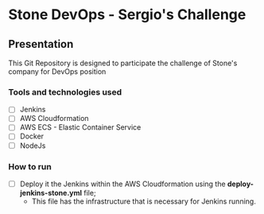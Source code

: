 # Stone DevOps - Sergio's Challenge

## Presentation
This Git Repository is designed to participate the challenge of Stone's company for DevOps position

### Tools and technologies used

- [ ] Jenkins
- [ ] AWS Cloudformation
- [ ] AWS ECS - Elastic Container Service
- [ ] Docker
- [ ] NodeJs

### How to run

- [ ] Deploy it the Jenkins within the AWS Cloudformation using the **deploy-jenkins-stone.yml** file;
    - This file has the infrastructure that is necessary for Jenkins running.